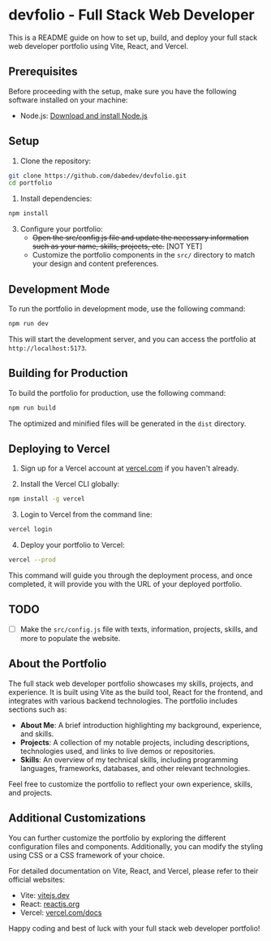 # devfolio - Full Stack Web Developer

This is a README guide on how to set up, build, and deploy your full stack web developer portfolio using Vite, React, and Vercel.

## Prerequisites

Before proceeding with the setup, make sure you have the following software installed on your machine:

- Node.js: [Download and install Node.js](https://nodejs.org/en/download/)

## Setup

1. Clone the repository:

```sh
git clone https://github.com/dabedev/devfolio.git
cd portfolio
```

1. Install dependencies:

```sh
npm install
```

3. Configure your portfolio:
   - <del>Open the src/config.js file and update the necessary information such as your name, skills, projects, etc.</del> [NOT YET]
   - Customize the portfolio components in the `src/` directory to match your design and content preferences.

## Development Mode

To run the portfolio in development mode, use the following command:

```sh
npm run dev
```

This will start the development server, and you can access the portfolio at `http://localhost:5173`.

## Building for Production

To build the portfolio for production, use the following command:

```sh
npm run build
```

The optimized and minified files will be generated in the `dist` directory.

## Deploying to Vercel

1. Sign up for a Vercel account at [vercel.com](https://vercel.com) if you haven't already.

2. Install the Vercel CLI globally:

```sh
npm install -g vercel
```

3. Login to Vercel from the command line:

```sh
vercel login
```

4. Deploy your portfolio to Vercel:

```sh
vercel --prod
```

This command will guide you through the deployment process, and once completed, it will provide you with the URL of your deployed portfolio.

## TODO

* [ ] Make the `src/config.js` file with texts, information, projects, skills, and more to populate the website.

## About the Portfolio

The full stack web developer portfolio showcases my skills, projects, and experience. It is built using Vite as the build tool, React for the frontend, and integrates with various backend technologies. The portfolio includes sections such as:

- **About Me**: A brief introduction highlighting my background, experience, and skills.
- **Projects**: A collection of my notable projects, including descriptions, technologies used, and links to live demos or repositories.
- **Skills**: An overview of my technical skills, including programming languages, frameworks, databases, and other relevant technologies.

Feel free to customize the portfolio to reflect your own experience, skills, and projects.

## Additional Customizations

You can further customize the portfolio by exploring the different configuration files and components. Additionally, you can modify the styling using CSS or a CSS framework of your choice.

For detailed documentation on Vite, React, and Vercel, please refer to their official websites:

- Vite: [vitejs.dev](https://vitejs.dev/)
- React: [reactjs.org](https://reactjs.org/)
- Vercel: [vercel.com/docs](https://vercel.com/docs)

Happy coding and best of luck with your full stack web developer portfolio!
